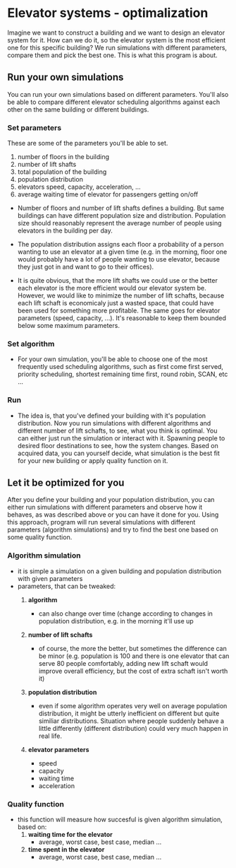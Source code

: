 # Elevator systems - optimalization
Imagine we want to construct a building and we want to design an elevator system for it. How can we do it, so the elevator system is the most efficient one for this specific building? We run simulations with different parameters, compare them and pick the best one. This is what this program is about.

## Run your own simulations 
You can run your own simulations based on different parameters. You'll also be able to compare different elevator scheduling algorithms against each other on the same building or different buildings.

### Set parameters
These are some of the parameters you'll be able to set.
1. number of floors in the building
1. number of lift shafts
1. total population of the building
1. population distribution
1. elevators speed, capacity, acceleration, ...
1. average waiting time of elevator for passengers getting on/off

* Number of floors and number of lift shafts defines a building. But same buildings can have different population size and distribution. Population size should reasonably represent the average number of people using elevators in the building per day.

* The population distribution assigns each floor a probability of a person wanting to use an elevator at a given time (e.g. in the morning, floor one would probably have a lot of people wanting to use elevator, because they just got in and want to go to their offices).

* It is quite obvious, that the more lift shafts we could use or the better each elevator is the more efficient would our elevator system be. However, we would like to minimize the number of lift schafts, because each lift schaft is economicaly just a wasted space, that could have been used for something more profitable.
The same goes for elevator parameters (speed, capacity, ...). It's reasonable to keep them bounded below some maximum parameters.


### Set algorithm
* For your own simulation, you'll be able to choose one of the most frequently used scheduling algorithms, such as first come first served, priority scheduling, shortest remaining time first, round robin, SCAN, etc ...

### Run
* The idea is, that you've defined your building with it's population distribution. Now you run simulations with different algorithms and different number of lift schafts, to see, what you think is optimal.
You can either just run the simulation or interact with it. Spawning people to desired floor destinations to see, how the system changes.
Based on acquired data, you can yourself decide, what simulation is the best fit for your new building or apply quality function on it.

## Let it be optimized for you
After you define your building and your population distribution, you can either run simulations with different parameters and observe how it behaves, as was described above or you can have it done for you.
Using this approach, program will run several simulations with different parameters (algorithm simulations) and try to find the best one based on some quality function.

### Algorithm simulation
* it is simple a simulation on a given building and population distribution with given parameters
* parameters, that can be tweaked:
    1. **algorithm**
        * can also change over time (change according to changes in population distribution, e.g. in the morning it'll use up

    1. **number of lift schafts**
        * of course, the more the better, but sometimes the difference can be minor (e.g. population is 100 and there is one elevator that can serve 80 people comfortably, adding new lift schaft would improve overall efficiency, but the cost of extra schaft isn't worth it)
    
    1. **population distribution**
        * even if some algorithm operates very well on average population distribution, it might be utterly inefficient on different but quite similiar distributions. Situation where people suddenly behave a little differently (different distribution) could very much happen in real life.

    1. **elevator parameters**
        * speed
        * capacity
        * waiting time
        * acceleration

### Quality function
* this function will measure how succesful is given algorithm simulation, based on:
    1. **waiting time for the elevator**
        * average, worst case, best case, median ...
    1. **time spent in the elevator**
        * average, worst case, best case, median ...



